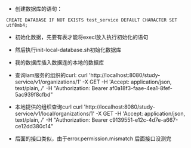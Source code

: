 * 创建数据库的语句：
```$xslt
CREATE DATABASE IF NOT EXISTS test_service DEFAULT CHARACTER SET utf8mb4;
```
* 初始化数据，先要有表才能将execl放入执行初始化的语句
* 然后执行init-local-database.sh初始化数据库
* 我的数据库插入数据连的本地的数据库

* 查询iam服务的组织的curl:
curl 'http://localhost:8080/study-service/v1/organizations/1' -X GET -H 'Accept: application/json, text/plain, */*' -H "Authorization: Bearer af0a18f3-faae-4ea1-8fef-5ac939f8cfbd"

* 本地提供的组织查询curl
curl 'http://localhost:8080/study-service/v1/local/organizations/1' -X GET -H 'Accept: application/json, text/plain, */*' -H "Authorization: Bearer c9139551-e12c-4d7e-a667-ce12dd380c14"
* 后面的接口类似，由于error.permission.mismatch 后面接口没测完